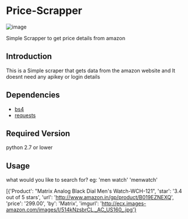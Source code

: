 # Price-Scrapper

   ![image](https://cloud.githubusercontent.com/assets/12068512/21493392/48149c94-cc31-11e6-81e8-403c029bd2b8.png)

Simple Scrapper to get price details from amazon

## Introduction
This is a Simple scraper that gets data from the amazon website and
It doesnt need any apikey or login details

## Dependencies
* [bs4](https://pypi.python.org/pypi/beautifulsoup4)
* [requests](https://pypi.python.org/pypi/requests/)

## Required Version
python 2.7 or lower

## Usage
what would you like to search for?  eg: 'men watch' 'menwatch'


[{'Product': "Matrix Analog Black Dial Men's Watch-WCH-121", 'star': '3.4 out of 5 stars', 
'url': 'http://www.amazon.in/gp/product/B019EZNEXQ', 'price': '299.00', 
'by': 'Matrix', 'imgurl': 'http://ecx.images-amazon.com/images/I/514kNzsbrCL._AC_US160_.jpg'}
